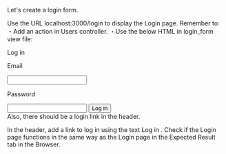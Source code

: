 Let's create a login form.
  
Use the URL localhost:3000/login to display the Login page.
Remember to:
・Add an action in Users controller.
・Use the below HTML in login_form view file:
<div class="main users-new">
  <div class="container">
    <div class="form-heading">Log in</div>
    <div class="form users-form">
      <div class="form-body">
        <p>Email</p>
        <input>
        <p>Password</p>
        <input type="password">
        <input type="submit" value="Log in">
      </div>
    </div>
  </div>
</div>
Also, there should be a login link in the header.
  
In the header, add a link to log in using the text 
Log in
.
Check if the Login page functions in the same way as the Login page in the Expected Result tab in the Browser.

